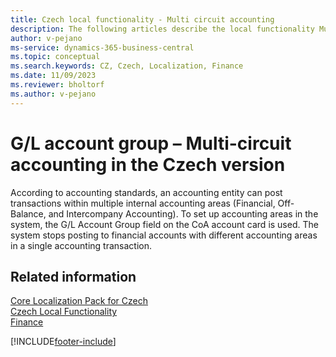 ```yaml
---
title: Czech local functionality - Multi circuit accounting 
description: The following articles describe the local functionality Multi Circuit Accounting in the Czech version of Business Central.
author: v-pejano
ms-service: dynamics-365-business-central
ms.topic: conceptual
ms.search.keywords: CZ, Czech, Localization, Finance  
ms.date: 11/09/2023
ms.reviewer: bholtorf
ms.author: v-pejano
---
```


# G/L account group – Multi-circuit accounting in the Czech version

According to accounting standards, an accounting entity can post transactions within multiple internal accounting areas (Financial, Off-Balance, and Intercompany Accounting).
To set up accounting areas in the system, the G/L Account Group field on the CoA account card is used. The system stops posting to financial accounts with different accounting areas in a single accounting transaction.

## Related information

[Core Localization Pack for Czech](ui-extensions-core-localization-pack-cz.md)  
[Czech Local Functionality](czech-local-functionality.md)  
[Finance](../../finance.md)  


[!INCLUDE[footer-include](../../includes/footer-banner.md)]
